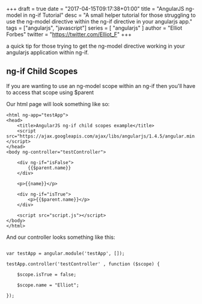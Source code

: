 +++
draft = true
date = "2017-04-15T09:17:38+01:00"
title = "AngularJS ng-model in ng-if Tutorial"
desc = "A small helper tutorial for those struggling to use the ng-model directive within the ng-if directive in your angularjs app."
tags = ["angularjs", "javascript"]
series = [ "angularjs" ]
author = "Elliot Forbes"
twitter = "https://twitter.com/Elliot_F"
+++

<p>a quick tip for those trying to get the ng-model directive working in your angularjs application within ng-if.</p>

<h2>ng-if Child Scopes</h2>

<p>If you are wanting to use an ng-model scope within an ng-if then you'll have to access that scope using $parent</p>

<p>Our html page will look something like so:</p>

~~~
<html ng-app="testApp">
<head>
    <title>AngularJS ng-if child scopes example</title>
    <script src="https://ajax.googleapis.com/ajax/libs/angularjs/1.4.5/angular.min.js"></script>
</head>
<body ng-controller="testController">
    
    <div ng-if="isFalse">
        {{$parent.name}}
    </div>
    
    <p>{{name}}</p>
    
    <div ng-if="isTrue">
        <p>{{$parent.name}}</p>
    </div>
    
    <script src="script.js"></script>
</body>
</html>
~~~

<p>And our controller looks something like this:</p>

~~~

var testApp = angular.module('testApp', []);

testApp.controller('testController' , function ($scope) {
    
    $scope.isTrue = false;
    
    $scope.name = "Elliot";
    
});
~~~